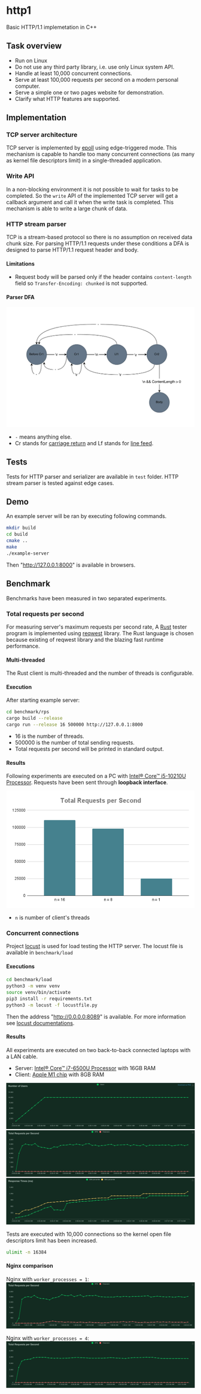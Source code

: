 # http1

Basic HTTP/1.1 implemetation in C++

## Task overview

- Run on Linux
- Do not use any third party library, i.e. use only Linux system API.
- Handle at least 10,000 concurrent connections.
- Serve at least 100,000 requests per second on a modern personal computer.
- Serve a simple one or two pages website for demonstration.
- Clarify what HTTP features are supported.

## Implementation

### TCP server architecture

TCP server is implemented by [epoll](https://man7.org/linux/man-pages/man7/epoll.7.html) using edge-triggered mode. This mechanism is capable to handle too many concurrent connections (as many as kernel file descriptors limit) in a single-threaded application.

### Write API
In a non-blocking environment it is not possible to wait for tasks to be completed. So the `write` API of the implemented TCP server will get a callback argument and call it when the write task is completed. This mechanism is able to write a large chunk of data.

### HTTP stream parser

TCP is a stream-based protocol so there is no assumption on received data chunk size. For parsing HTTP/1.1 requests under these conditions a DFA is designed to parse HTTP/1.1 request header and body.

#### Limitations
* Request body will be parsed only if the header contains `content-length` field so `Transfer-Encoding: chunked` is not supported.

#### Parser DFA
![dfa](docs/images/http_parser_dfa.jpg)

* `-` means anything else.
* Cr stands for [carriage return](https://en.wikipedia.org/wiki/Carriage_return) and Lf stands for [line feed](https://en.wikipedia.org/wiki/Line_feed).

## Tests

Tests for HTTP parser and serializer are available in `test` folder. HTTP stream parser is tested against edge cases.

## Demo
An example server will be ran by executing following commands.
```bash
mkdir build
cd build
cmake ..
make
./example-server
```
Then "http://127.0.0.1:8000" is available in browsers.

## Benchmark
Benchmarks have been measured in two separated experiments.

### Total requests per second
For measuring server's maximum requests per second rate, A [Rust](https://www.rust-lang.org/) tester program is implemented using [reqwest](https://github.com/seanmonstar/reqwest) library. The Rust language is chosen because existing of reqwest library and the blazing fast runtime performance.

#### Multi-threaded
The Rust client is multi-threaded and the number of threads is configurable.

#### Execution
After starting example server:
```bash
cd benchmark/rps
cargo build --release
cargo run --release 16 500000 http://127.0.0.1:8000
```
* 16 is the number of threads.
* 500000 is the number of total sending requests.
* Total requests per second will be printed in standard output.

#### Results

Following experiments are executed on a PC with [Intel® Core™ i5-10210U Processor](https://ark.intel.com/content/www/us/en/ark/products/195436/intel-core-i510210u-processor-6m-cache-up-to-4-20-ghz.html). Requests have been sent through **loopback interface**.

![rps](docs/images/rps_chart.png)
* `n` is number of client's threads

### Concurrent connections
Project [locust](https://locust.io/) is used for load testing the HTTP server. The locust file is available in `benchmark/load`

#### Executions
```bash
cd benchmark/load
python3 -m venv venv
source venv/bin/activate
pip3 install -r requirements.txt
python3 -m locust -f locustfile.py
```
Then the address "http://0.0.0.0:8089" is available. For more information see [locust documentations](https://docs.locust.io/en/stable/). 

#### Results

All experiments are executed on two back-to-back connected laptops with a LAN cable.

* Server: [Intel® Core™ i7-6500U Processor](https://www.intel.com/content/www/us/en/products/sku/88194/intel-core-i76500u-processor-4m-cache-up-to-3-10-ghz/specifications.html) with 16GB RAM
* Client: [Apple M1 chip](https://support.apple.com/kb/SP824?locale=en_US) with 8GB RAM

![users](docs/images/users10000.png)
![rps](docs/images/rps10000.png)
![response time](docs/images/rt10000.png)

Tests are executed with 10,000 connections so the kernel open file descriptors limit has been increased.
```bash
ulimit -n 16384
```

#### Nginx comparison
Nginx with `worker_processes = 1`:
![nginx1](docs/images/nginx1_rps.png)

Nginx with `worker_processes = 4`:
![nginx4](docs/images/nginx4_rps.png)
